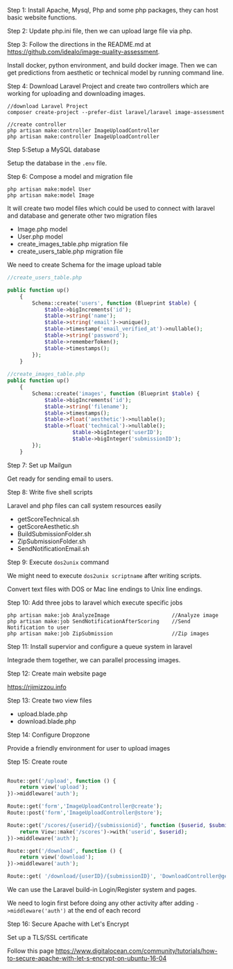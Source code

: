 Step 1: Install Apache, Mysql, Php and some php packages, they can host basic website functions.
 
Step 2: Update php.ini file, then we can upload large file via php.
 
Step 3: Follow the directions in the README.md at https://github.com/idealo/image-quality-assessment. 
 
  Install docker, python environment, and build docker image. Then we can get predictions from aesthetic or technical model by running     command line.
 
Step 4: Download Laravel Project and create two controllers which are working for uploading and downloading images.

```shell
//download Laravel Project
composer create-project --prefer-dist laravel/laravel image-assessment

//create controller
php artisan make:controller ImageUploadController
php artisan make:controller ImageUploadController
``` 
Step 5:Setup a MySQL database
 
Setup the database in the ```.env``` file.
 
Step 6: Compose a model and migration file

```shell 
php artisan make:model User
php artisan make:model Image
```

  It will create two model files which could be used to connect with laravel and database and generate other two migration files
  - Image.php model 
  - User.php  model
  - create_images_table.php migration file
  - create_users_table.php migration file

We need to create Schema for the image upload table 

```php
//create_users_table.php

public function up()
    {
        Schema::create('users', function (Blueprint $table) {
            $table->bigIncrements('id');
            $table->string('name');
            $table->string('email')->unique();
            $table->timestamp('email_verified_at')->nullable();
            $table->string('password');
            $table->rememberToken();
            $table->timestamps();
        });
    }
    
//create_images_table.php
public function up()
    {
        Schema::create('images', function (Blueprint $table) {
            $table->bigIncrements('id');
            $table->string('filename');
            $table->timestamps();
            $table->float('aesthetic')->nullable();
            $table->float('technical')->nullable();
			         $table->bigInteger('userID');
			         $table->bigInteger('submissionID');
        });
    }
```
 
Step 7: Set up Mailgun

Get ready for sending email to users.
 
Step 8: Write five shell scripts

Laravel and php files can call system resources easily

- getScoreTechnical.sh
- getScoreAesthetic.sh
- BuildSubmissionFolder.sh
- ZipSubmissionFolder.sh
- SendNotificationEmail.sh

Step 9: Execute ```dos2unix``` command

We might need to execute ```dos2unix scriptname``` after writing scripts.

Convert text files with DOS or Mac line endings to Unix line endings.

Step 10: Add three jobs to laravel which execute specific jobs

```shell
php artisan make:job AnalyzeImage                    //Analyze image
php artisan make:job SendNotificationAfterScoring    //Send Notification to user
php artisan make:job ZipSubmission                   //Zip images
```

Step 11: Install supervior and configure a queue system in laravel

Integrade them together, we can parallel processing images.

Step 12: Create main website page

https://rjimizzou.info
 
Step 13: Create two view files

- upload.blade.php
- download.blade.php

Step 14: Configure Dropzone

Provide a friendly environment for user to upload images

Step 15: Create route
 
```php
 
Route::get('/upload', function () {
    return view('upload');
})->middleware('auth');

Route::get('form','ImageUploadController@create');
Route::post('form','ImageUploadController@store');

Route::get('/scores/{userid}/{submissionid}', function ($userid, $submissionid) {
    return View::make('/scores')->with('userid', $userid);
})->middleware('auth');

Route::get('/download', function () {
    return view('download');
})->middleware('auth');

Route::get( '/download/{userID}/{submissionID}', 'DownloadController@getDownload')->middleware('auth');

```

We can use the Laravel build-in Login/Register system and pages.

We need to login first before doing any other activity after adding  ```->middleware('auth')``` at the end of each record

Step 16: Secure Apache with Let's Encrypt

Set up a TLS/SSL certificate

Follow this page https://www.digitalocean.com/community/tutorials/how-to-secure-apache-with-let-s-encrypt-on-ubuntu-16-04 
